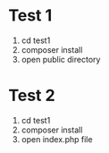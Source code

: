# Test 1

1. cd test1
2. composer install
3. open public directory

# Test 2

1. cd test1
2. composer install
3. open index.php file